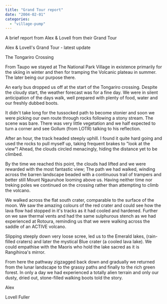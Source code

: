```yaml
---
title: "Grand Tour report"
date: "2004-02-01"
categories: 
  - "village-pump"
---
```


A brief report from Alex & Lovell from their Grand Tour

Alex & Lovell's Grand Tour - latest update

The Tongariro Crossing

From Taupo we stayed at The National Park Village in existence primarily for the skiing in winter and then for tramping the Volcanic plateau in summer. The later being our purpose there.

An early bus dropped us off at the start of the Tongariro crossing. Despite the cloudy start, the weather forecast was for a fine day. We were in silent anticipation of the days walk, well prepared with plenty of food, water and our freshly dubbed boots.

It didn't take long for the tussocked path to become stonier and soon we were picking our own route through rocks following a stony stream. The scene was bare. There was very little vegetation and we half expected to turn a corner and see Gollum (from LOTR) talking to his reflection.

After an hour, the track headed steeply uphill. I found it quite hard going and used the rocks to pull myself up, taking frequent brakes to "look at the view"! Ahead, the clouds circled menacingly, hiding the distance yet to be climbed.

By the time we reached this point, the clouds had lifted and we were rewarded with the most fantastic view; The path we had walked, winding across the barren landscape beaded with a continuous trail of trampers and better still Mount Ngauruhoe looming above us. Having neither time nor treking poles we continued on the crossing rather than attempting to climb the volcano.

We walked across the flat south crater, comparable to the surface of the moon. We saw the amazing colours of the red crater and could see how the lava flow had stopped in it's tracks as it had cooled and hardened. Further on we saw thermal vents and had the same sulphurous stench as we had experienced at Rotoura, reminding us that we were walking across the saddle of an ACTIVE volcano.

Slipping steeply down very loose scree, led us to the Emerald lakes, (rain-filled craters) and later the mystical Blue crater (a cooled lava lake). We could empathise with the Maoris who hold the lake sacred as it is Rangihiroa's mirror.

From here the pathway zigzagged back down and gradually we returned from the lunar landscape to the grassy paths and finally to the rich green forest. In only a day we had experienced a totally alien terrain and only our dusty, dried out, stone-filled walking boots told the story.

Alex

Lovell Fuller
